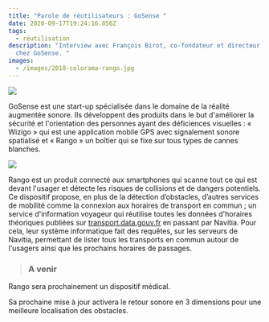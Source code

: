 ```yaml
---
title: "Parole de réutilisateurs : GoSense "
date: 2020-09-17T19:24:16.056Z
tags:
  - réutilisation
description: "Interview avec François Birot, co-fondateur et directeur technique
  chez GoSense. "
images:
  - /images/2018-colorama-rango.jpg
---
```

![](/images/gosense_entreautre_rango_wizigo-2-.png)

<!--StartFragment-->

GoSense est une start-up spécialisée dans le domaine de la réalité augmentée sonore. Ils développent des produits dans le but d'améliorer la sécurité et l'orientation des personnes ayant des déficiences visuelles : « Wizigo » qui est une application mobile GPS avec signalement sonore spatialisé et « Rango » un boîtier qui se fixe sur tous types de cannes blanches.

<!--EndFragment-->

![](/images/mockup-wizigo-avec-headphone.jpg)

<!--StartFragment-->

Rango est un produit connecté aux smartphones qui scanne tout ce qui est devant l'usager et détecte les risques de collisions et de dangers potentiels. Ce dispositif propose, en plus de la détection d’obstacles, d’autres services de mobilité comme la connexion aux horaires de transport en commun ; un service d'information voyageur qui réutilise toutes les données d'horaires théoriques publiées sur [transport.data.gouv.fr](http://transport.data.gouv.fr/) en passant par Navitia. Pour cela, leur système informatique fait des requêtes, sur les serveurs de Navitia, permettant de lister tous les transports en commun autour de l'usagers ainsi que les prochains horaires de passages.

<!--EndFragment-->

<!--EndFragment-->

<!--EndFragment-->

> ### **A venir**

<!--StartFragment-->

Rango sera prochainement un dispositif médical. 

Sa prochaine mise à jour activera le retour sonore en 3 dimensions pour une meilleure localisation des obstacles. 

<!--EndFragment-->